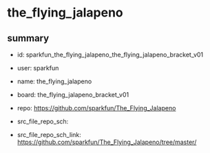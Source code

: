 # the_flying_jalapeno
 
## summary 
* id: sparkfun_the_flying_jalapeno_the_flying_jalapeno_bracket_v01
* user: sparkfun
* name: the_flying_jalapeno
* board: the_flying_jalapeno_bracket_v01
* repo: https://github.com/sparkfun/The_Flying_Jalapeno



* src_file_repo_sch: 
* src_file_repo_sch_link: https://github.com/sparkfun/The_Flying_Jalapeno/tree/master/






